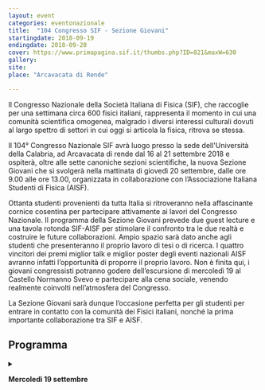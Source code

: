 ```yaml
---
layout: event
categories: eventonazionale
title:  "104 Congresso SIF - Sezione Giovani"
startingdate: 2018-09-19
endingdate: 2018-09-20
cover: https://www.primapagina.sif.it/thumbs.php?ID=821&maxW=630
gallery: 
site: 
place: "Arcavacata di Rende"

---
```


Il Congresso Nazionale della Società Italiana di Fisica (SIF), che raccoglie per una settimana circa 600 fisici italiani, rappresenta il momento in cui una comunità scientifica omogenea, malgrado i diversi interessi culturali dovuti al largo spettro di settori in cui oggi si articola la fisica, ritrova se stessa.

Il 104° Congresso Nazionale SIF avrà luogo presso la sede dell'Università della Calabria, ad Arcavacata di rende dal 16 al 21 settembre 2018 e ospiterà, oltre alle sette canoniche sezioni scientifiche, la nuova Sezione Giovani che si svolgerà nella mattinata di giovedì 20 settembre, dalle ore 9.00 alle ore 13.00, organizzata in collaborazione con l’Associazione Italiana Studenti di Fisica (AISF).

Ottanta studenti provenienti da tutta Italia si ritroveranno nella affascinante cornice cosentina per partecipare attivamente ai lavori del Congresso Nazionale. Il programma della Sezione Giovani prevede due guest lecture e una tavola rotonda SIF-AISF per stimolare il confronto tra le due realtà e costruire le future collaborazioni. Ampio spazio sarà dato anche agli studenti che presenteranno il proprio lavoro di tesi o di ricerca. I quattro vincitori dei premi miglior talk e miglior poster degli eventi nazionali AISF avranno infatti l’opportunità di proporre il proprio lavoro. Non è finita qui, i giovani congressisti potranno godere dell’escursione di mercoledì 19 al Castello Normanno Svevo e partecipare alla cena sociale, venendo realmente coinvolti nell’atmosfera del Congresso.

La Sezione Giovani sarà dunque l’occasione perfetta per gli studenti per entrare in contatto con la comunità dei Fisici italiani, nonché la prima importante collaborazione tra SIF e AISF. 

## Programma
<details>
  <summary>
   <p><strong>Mercoledì 19 settembre</strong></p>
  </summary>
  
<table class="table table-striped table-bordered">
<thead>
<tr>
<th>Ora</th>
<th>Argomento</th>
</tr>
</thead>
<tbody>
<tr>
<td>09.00-11.00</td>
<td>Presentazione AISF</td>
</tr>
<tr>
<td>11.00-13.00</td>
<td>Sagra della Salsiccia</td>
</tr>
<tr>
<td>09.00-11.00</td>
<td>Presentazione AISF</td>
</tr>
<tr>
<td>11.00-13.00</td>
<td>Sagra della Salsiccia</td>
</tr>
<tr>
<td>09.00-11.00</td>
<td>Presentazione AISF</td>
</tr>
<tr>
<td>11.00-13.00</td>
<td>Sagra della Salsiccia</td>
</tr>
</tbody>
</table>
</details>
